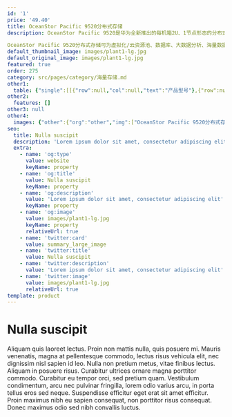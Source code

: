 ```yaml
---
id: '1'
price: '49.40'
title: OceanStor Pacific 9520分布式存储
description: OceanStor Pacific 9520是华为全新推出的每机箱2U、1节点形态的分布式存储，每节点可提供48 TB至168 TB裸容量、灵活的部件配置组合，以满足广泛的结构化与非结构化业务负载访问诉求。

OceanStor Pacific 9520分布式存储可为虚拟化/云资源池、数据库、大数据分析、海量数据备份与归档等场景提供灵活的数据存取服务。
default_thumbnail_image: images/plant1-lg.jpg
default_original_image: images/plant1-lg.jpg
featured: true
order: 275
category: src/pages/category/海量存储.md
other1: 
  table: {"single":[[{"row":null,"col":null,"text":"产品型号"},{"row":null,"col":"2","text":"OceanStor Pacific 9520"}],[{"row":null,"col":null,"text":"系统架构"},{"row":null,"col":"2","text":"全对称分布式架构"}],[{"row":null,"col":null,"text":"存储访问协议"},{"row":null,"col":null,"text":"HDFS和S3等"},{"row":null,"col":null,"text":"SCSI, iSCSI, OpenStack Cinder"}],[{"row":null,"col":null,"text":"每机箱裸容量"},{"row":null,"col":null,"text":"48 TB ~ 168TB"},{"row":null,"col":null,"text":"48 TB ~ 168TB"}],[{"row":null,"col":null,"text":"每机箱高度"},{"row":null,"col":null,"text":"2U"},{"row":null,"col":null,"text":"2U"}],[{"row":null,"col":null,"text":"每机箱节点数"},{"row":null,"col":null,"text":"1"},{"row":null,"col":null,"text":"1"}],[{"row":null,"col":null,"text":"每节点最大主存盘数"},{"row":null,"col":null,"text":"12"},{"row":null,"col":null,"text":"12或25"}],[{"row":null,"col":null,"text":"主存盘类型"},{"row":null,"col":null,"text":"3.5英寸HDD"},{"row":null,"col":null,"text":"2.5英寸或3.5英寸HDD"}],[{"row":null,"col":null,"text":"每节点处理器"},{"row":null,"col":null,"text":"2 × 华为鲲鹏920处理器或2 × 英特尔® 至强® 可扩展处理器"},{"row":null,"col":null,"text":"2 × 华为鲲鹏920处理器或2 ×英特尔® 至强® 可扩展处理器"}],[{"row":null,"col":null,"text":"每节点最大内存"},{"row":null,"col":null,"text":"256 GB、512 GB"},{"row":null,"col":null,"text":"512 GB、768 GB或1 TB"}],[{"row":null,"col":null,"text":"每节点最大缓存"},{"row":null,"col":null,"text":"4个NVMe SSD"},{"row":null,"col":null,"text":"4个NVMe SSD或SAS SSD"}],[{"row":null,"col":null,"text":"每节点系统盘"},{"row":null,"col":null,"text":"2个600 GB SAS HDD"},{"row":null,"col":null,"text":"•2个600 GB SAS HDD\n•2个480 GB SATA SSD"}],[{"row":null,"col":null,"text":"前端业务网络类型"},{"row":null,"col":null,"text":"•10 GE或25 GE TCP/IP"},{"row":null,"col":null,"text":"•10 GE或25 GE TCP/IP\n•25 GE RoCE"}],[{"row":null,"col":null,"text":"存储互联网络类型"},{"row":null,"col":null,"text":"•25 GE RoCE"},{"row":null,"col":null,"text":"•10 GE或25 GE TCP/IP\n•25 GE RoCE"}],[{"row":null,"col":null,"text":"数据冗余保护机制"},{"row":null,"col":null,"text":"纠删码(Erasure Coding)：支持N+M冗余保护，M支持2、3或4"},{"row":null,"col":null,"text":"•纠删码(Erasure Coding)：支持N+M冗余保护，M支持2、3或4，适用于SSD或HDD主存\n•多副本：3副本等"}],[{"row":null,"col":null,"text":"数据自愈"},{"row":null,"col":null,"text":"自动并行重构，效率可达2TB/小时"},{"row":null,"col":null,"text":"自动并行重构，效率可达4TB/小时"}],[{"row":null,"col":null,"text":"关键特性"},{"row":null,"col":null,"text":"配额（SmartQuota）\n分级存储（SmartTier）\n服务质量（SmartQoS）\n负载均衡（SmartEqualizer）\n多租户（SmartMulti-Tenant）\n数据加密（SmartEncryption）\n审计日志（SmartAuditlog）\n快照（HyperSnap）\n异步复制（HyperReplication）\n元数据检索（SmartIndexing）\n回收站（RecycleBin）\n端到端数据完整性校验（DIF）\n多版本（Object Versioning）*\n智能纳管（SmartTakeover）*"},{"row":null,"col":null,"text":"自动精简配置(SmartThin)\n数据缩减（SmartDedupe &SmartCompression）\n服务质量（SmartQoS)\n审计日志（SmartAuditlog）\n快照（HyperSnap)\n链接克隆（HyperClone）\n分布式双活（HyperMetro)\n异步复制（HyperReplication）\n多资源池（MultiPool）\n端到端数据完整性校验（DIF）"}],[{"row":null,"col":null,"text":"存储管理软件"},{"row":null,"col":"2","text":"设备管理（DeviceManager） 、远程维护管理（eService）"}],[{"row":null,"col":null,"text":"机箱尺寸（高×宽×深）"},{"row":null,"col":null,"text":"•鲲鹏机型：86.1 mm × 447 mm × 790 mm\n•x86机型：86.1 mm × 447 mm × 748 mm"},{"row":null,"col":null,"text":"•鲲鹏机型：86.1 mm × 447 mm × 790 mm\n•x86机型：\n3.5英寸硬盘机箱：86.1 mm × 447 mm × 748 mm\n2.5英寸硬盘机箱：86.1 mm × 447 mm × 708 mm"}],[{"row":null,"col":null,"text":"每机箱最大重量（含硬盘）"},{"row":null,"col":"2","text":"•鲲鹏机型：≤32 kg\n•x86机型：≤34.1 kg"}],[{"row":null,"col":null,"text":"工作环境温度"},{"row":null,"col":"2","text":"5℃～35℃"}],[{"row":null,"col":null,"text":"工作环境湿度"},{"row":null,"col":"2","text":"8% RH～90% RH，无凝露"}]]}
other2:
  features: []
other3: null
other4:
  images: {"other":{"org":"other","img":["OceanStor Pacific 9520分布式存储.png"]}}
seo:
  title: Nulla suscipit
  description: 'Lorem ipsum dolor sit amet, consectetur adipiscing elit'
  extra:
    - name: 'og:type'
      value: website
      keyName: property
    - name: 'og:title'
      value: Nulla suscipit
      keyName: property
    - name: 'og:description'
      value: 'Lorem ipsum dolor sit amet, consectetur adipiscing elit'
      keyName: property
    - name: 'og:image'
      value: images/plant1-lg.jpg
      keyName: property
      relativeUrl: true
    - name: 'twitter:card'
      value: summary_large_image
    - name: 'twitter:title'
      value: Nulla suscipit
    - name: 'twitter:description'
      value: 'Lorem ipsum dolor sit amet, consectetur adipiscing elit'
    - name: 'twitter:image'
      value: images/plant1-lg.jpg
      relativeUrl: true
template: product
---
```


# Nulla suscipit

Aliquam quis laoreet lectus. Proin non mattis nulla, quis posuere mi. Mauris venenatis, magna at pellentesque commodo, lectus risus vehicula elit, nec dignissim nisl sapien id leo. Nulla non pretium metus, vitae finibus lectus. Aliquam in posuere risus. Curabitur ultrices ornare magna porttitor commodo. Curabitur eu tempor orci, sed pretium quam. Vestibulum condimentum, arcu nec pulvinar fringilla, lorem odio varius arcu, in porta tellus eros sed neque. Suspendisse efficitur eget erat sit amet efficitur. Proin maximus nibh eu sapien consequat, non porttitor risus consequat. Donec maximus odio sed nibh convallis luctus.